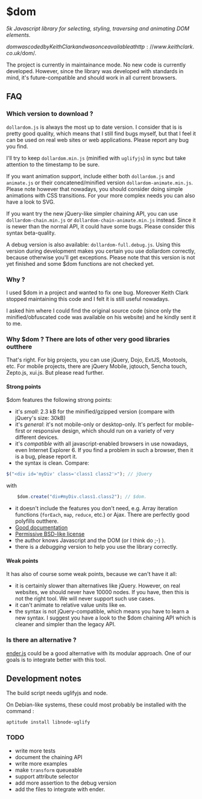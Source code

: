 $dom
====
_5k Javascript library for selecting, styling, traversing and animating DOM elements._

$dom was coded by Keith Clark and was once available at http://www.keithclark.co.uk/$dom/.

The project is currently in maintainance mode. No new code is currently
developed. However, since the library was developed with standards in mind,
it's future-compatible and should work in all current browsers.

FAQ
---

### Which version to download ?

`dollardom.js` is always the most up to date version. I consider that is
is pretty good quality, which means that I still find bugs myself, but
that I feel it can be used on real web sites or web applications. Please
report any bug you find.

I'll try to keep `dollardom.min.js` (minified with `uglifyjs`) in sync but
take attention to the timestamp to be sure.

If you want animation support, include either both `dollardom.js` and `animate.js`
or their concatened/minified version `dollardom-animate.min.js`.
Please note however that nowadays, you should consider doing simple
animations with CSS transitions. For your more complex needs you can also
have a look to SVG.

If you want try the new jQuery-like simpler chaining API, you can use
`dollardom-chain.min.js` or `dollardom-chain-animate.min.js` instead.
Since it is newer than the normal API, it
could have some bugs. Please consider this syntax beta-quality.

A debug version is also available: `dollardom-full.debug.js`. Using this
version during development makes you certain you use dollardom
correctly, because otherwise you'll get exceptions.
Please note that this version is not yet finished and some
$dom functions are not checked yet.

### Why ?
I used $dom in a project and wanted to fix one bug. Moreover Keith Clark
 stopped maintaining this code and I felt it is still useful nowadays.

I asked him where I could find the original source code
(since only the minified/obfuscated code was available on
his website) and he kindly sent it to me.

### Why $dom ? There are lots of other very good libraries outthere

That's right. For big projects, you can use jQuery, Dojo, ExtJS, Mootools,
etc. For mobile projects, there are jQuery Mobile, jqtouch, Sencha touch,
Zepto.js, xui.js. But please read further.

#### Strong points

$dom features the following strong points:

* it's _small_: 2.3 kB for the minified/gzipped version (compare with
jQuery's size: 30kB)
* it's _general_: it's not mobile-only or desktop-only. It's perfect for
mobile-first or responsive design, which should run on a variety of 
very different devices.
* it's _compatible_ with all javascript-enabled browsers in use nowadays,
even Internet Explorer 6. If you find a problem in such a browser, then
it is a bug, please report it.
* the syntax is clean. Compare:

```javascript
$("<div id='myDiv' class='class1 class2'>"); // jQuery
```

with

```javascript
    $dom.create("div#myDiv.class1.class2"); // $dom.
```

* it doesn't include the features you don't need, e.g. Array iteration
functions (`forEach`, `map`, `reduce`, etc.) or Ajax. There are perfectly
good polyfills outthere.
* [Good documentation](http://julienw.github.com/dollardom/doc)
* [Permissive BSD-like license](https://github.com/julienw/dollardom/blob/master/LICENSE)
* the author knows Javascript and the DOM (or I think do ;-) ).
* there is a _debugging_ version to help you use the library correctly.

#### Weak points

It has also of course some weak points, because we can't have it all:

* it is certainly slower than alternatives like jQuery. However, on
real websites, we should never have 10000 nodes. If you have, then this
is not the right tool. We will never support such use cases.
* it can't animate to relative value units like `em`.
* the syntax is not jQuery-compatible, which means you have to learn
a new syntax. I suggest you have a look to the $dom chaining API
which is cleaner and simpler than the legacy API.

### Is there an alternative ?
[ender.js](http://enderjs.com/) could be a good alternative with its
modular approach. One of our goals is to integrate better with this tool.

Development notes
---
The build script needs uglifyjs and node.

On Debian-like systems, these could most probably
be installed with the command :

    aptitude install libnode-uglify

### TODO

* write more tests
* document the chaining API
* write more examples
* make `transform` queueable
* support attribute selector
* add more assertion to the debug version
* add the files to integrate with ender.

